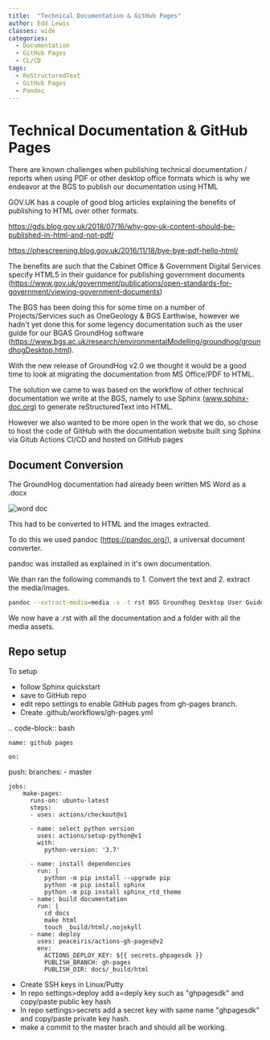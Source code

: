 ```yaml
---
title:  "Technical Documentation & GitHub Pages"
author: Edd Lewis
classes: wide
categories:
  - Documentation
  - GitHub Pages
  - CL/CD
tags:
  - ReStructuredText
  - GitHub Pages
  - Pandoc
---
```


# Technical Documentation & GitHub Pages


There are known challenges when publishing technical documentation / reports when using PDF or other desktop office formats which is why we endeavor at the BGS to publish our documentation using HTML

GOV.UK has a couple of good blog articles explaining the benefits of publishing to HTML over other formats. 

https://gds.blog.gov.uk/2018/07/16/why-gov-uk-content-should-be-published-in-html-and-not-pdf/

https://phescreening.blog.gov.uk/2016/11/18/bye-bye-pdf-hello-html/

The benefits are such that the Cabinet Office & Government Digital Services specify HTML5 in their guidance for publishing government documents (https://www.gov.uk/government/publications/open-standards-for-government/viewing-government-documents) 

The BGS has been doing this for some time on a number of Projects/Services such as OneGeology & BGS Earthwise, however we hadn't yet done this for some legency documentation such as the user guide for our BGAS GroundHog software (https://www.bgs.ac.uk/research/environmentalModelling/groundhog/groundhogDesktop.html).

With the new release of GroundHog v2.0 we thought it would be a good time to look at migrating the documentation from MS Office/PDF to HTML. 

The solution we came to was based on the workflow of other technical documentation we write at the BGS, namely to use Sphinx (www.sphinx-doc.org) to generate reStructuredText into HTML. 

However we also wanted to be more open in the work that we do, so chose to host the code of GitHub with the documentation website built sing Sphinx via Gitub Actions CI/CD and hosted on GitHub pages 

## Document Conversion  

The GroundHog documentation had already been written MS Word as a .docx 

![word doc](groundhog_word.png "GroundHog Word Doc")

This had to be converted to HTML and the images extracted. 

To do this we used pandoc (https://pandoc.org/), a universal document converter. 

pandoc was installed as explained in it's own documentation.

We than ran the following commands to 1. Convert the text and 2. extract the media/images.  

```bash
pandoc --extract-media=media -s -t rst BGS Groundhog Desktop User Guide v2_0 -o user.rst
```

We now have a .rst with all the documentation and a folder with all the media assets. 

## Repo setup 






To setup 

- follow Sphinx quickstart
- save to GitHub repo
- edit repo settings to enable GitHub pages from gh-pages branch. 
- Create .github/workflows/gh-pages.yml

.. code-block:: bash
		
	name: github pages

	on:
  push:
    branches:
      - master

	jobs:
		make-pages:
		  runs-on: ubuntu-latest
		  steps:
		  - uses: actions/checkout@v1

		  - name: select python version
		    uses: actions/setup-python@v1
		    with:
		      python-version: '3.7'

		  - name: install dependencies
		    run: |
		      python -m pip install --upgrade pip
		      python -m pip install sphinx
		      python -m pip install sphinx_rtd_theme
		  - name: build documentation
		    run: |
		      cd docs
		      make html
		      touch _build/html/.nojekyll
		  - name: deploy
		    uses: peaceiris/actions-gh-pages@v2
		    env:
		      ACTIONS_DEPLOY_KEY: ${{ secrets.ghpagesdk }}
		      PUBLISH_BRANCH: gh-pages
		      PUBLISH_DIR: docs/_build/html
			  
- Create SSH keys in Linux/Putty
- In repo settings>deploy add a=deply key such as "ghpagesdk" and copy/paste public key hash
- In repo settings>secrets add a secret key with same name "ghpagesdk" and copy/paste private key hash. 
- make a commit to the master brach and should all be working. 


